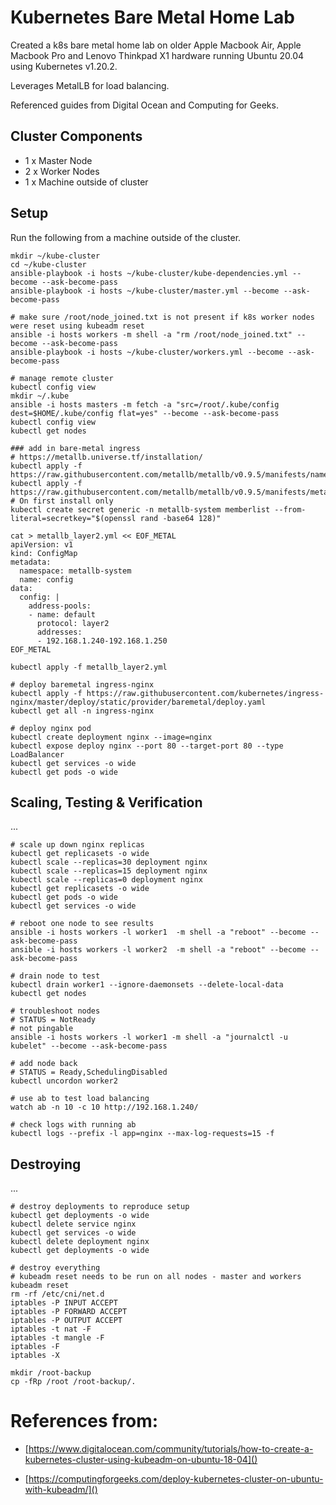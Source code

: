 # Kubernetes Bare Metal Home Lab
Created a k8s bare metal home lab on older Apple Macbook Air, Apple Macbook Pro and Lenovo Thinkpad X1 hardware running Ubuntu 20.04 using Kubernetes v1.20.2.

Leverages MetalLB for load balancing.

Referenced guides from Digital Ocean and Computing for Geeks.

## Cluster Components
- 1 x Master Node
- 2 x Worker Nodes
- 1 x Machine outside of cluster

## Setup
Run the following from a machine outside of the cluster.

```
mkdir ~/kube-cluster
cd ~/kube-cluster
ansible-playbook -i hosts ~/kube-cluster/kube-dependencies.yml --become --ask-become-pass
ansible-playbook -i hosts ~/kube-cluster/master.yml --become --ask-become-pass

# make sure /root/node_joined.txt is not present if k8s worker nodes were reset using kubeadm reset
ansible -i hosts workers -m shell -a "rm /root/node_joined.txt" --become --ask-become-pass
ansible-playbook -i hosts ~/kube-cluster/workers.yml --become --ask-become-pass

# manage remote cluster
kubectl config view
mkdir ~/.kube
ansible -i hosts masters -m fetch -a "src=/root/.kube/config dest=$HOME/.kube/config flat=yes" --become --ask-become-pass
kubectl config view
kubectl get nodes

### add in bare-metal ingress
# https://metallb.universe.tf/installation/ 
kubectl apply -f https://raw.githubusercontent.com/metallb/metallb/v0.9.5/manifests/namespace.yaml
kubectl apply -f https://raw.githubusercontent.com/metallb/metallb/v0.9.5/manifests/metallb.yaml
# On first install only
kubectl create secret generic -n metallb-system memberlist --from-literal=secretkey="$(openssl rand -base64 128)"

cat > metallb_layer2.yml << EOF_METAL
apiVersion: v1
kind: ConfigMap
metadata:
  namespace: metallb-system
  name: config
data:
  config: |
    address-pools:
    - name: default
      protocol: layer2
      addresses:
      - 192.168.1.240-192.168.1.250
EOF_METAL

kubectl apply -f metallb_layer2.yml

# deploy baremetal ingress-nginx
kubectl apply -f https://raw.githubusercontent.com/kubernetes/ingress-nginx/master/deploy/static/provider/baremetal/deploy.yaml
kubectl get all -n ingress-nginx

# deploy nginx pod
kubectl create deployment nginx --image=nginx
kubectl expose deploy nginx --port 80 --target-port 80 --type LoadBalancer
kubectl get services -o wide
kubectl get pods -o wide
```

## Scaling, Testing & Verification
...

```
# scale up down nginx replicas
kubectl get replicasets -o wide
kubectl scale --replicas=30 deployment nginx
kubectl scale --replicas=15 deployment nginx
kubectl scale --replicas=0 deployment nginx
kubectl get replicasets -o wide
kubectl get pods -o wide
kubectl get services -o wide

# reboot one node to see results
ansible -i hosts workers -l worker1  -m shell -a "reboot" --become --ask-become-pass
ansible -i hosts workers -l worker2  -m shell -a "reboot" --become --ask-become-pass

# drain node to test
kubectl drain worker1 --ignore-daemonsets --delete-local-data
kubectl get nodes

# troubleshoot nodes
# STATUS = NotReady
# not pingable
ansible -i hosts workers -l worker1 -m shell -a "journalctl -u kubelet" --become --ask-become-pass

# add node back
# STATUS = Ready,SchedulingDisabled
kubectl uncordon worker2

# use ab to test load balancing
watch ab -n 10 -c 10 http://192.168.1.240/

# check logs with running ab
kubectl logs --prefix -l app=nginx --max-log-requests=15 -f
```

## Destroying
...

```
# destroy deployments to reproduce setup
kubectl get deployments -o wide
kubectl delete service nginx
kubectl get services -o wide
kubectl delete deployment nginx
kubectl get deployments -o wide

# destroy everything
# kubeadm reset needs to be run on all nodes - master and workers
kubeadm reset
rm -rf /etc/cni/net.d
iptables -P INPUT ACCEPT
iptables -P FORWARD ACCEPT
iptables -P OUTPUT ACCEPT
iptables -t nat -F
iptables -t mangle -F
iptables -F
iptables -X

mkdir /root-backup
cp -fRp /root /root-backup/.
```

# References from:
- [https://www.digitalocean.com/community/tutorials/how-to-create-a-kubernetes-cluster-using-kubeadm-on-ubuntu-18-04]()

- [https://computingforgeeks.com/deploy-kubernetes-cluster-on-ubuntu-with-kubeadm/]()
